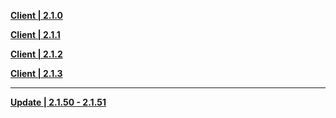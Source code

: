 
**[Client | 2.1.0](https://autopatchcnws.yuanshen.com/client_app/beta_pc/20210723_fc952a7972725708/Yuanshen_2.1.0beta.zip)**

**[Client | 2.1.1](https://autopatchcnws.yuanshen.com/client_app/beta_pc/20210730_ee915384c0771da7/YUANSHEN_BETA_2.1.1.zip)**

**[Client | 2.1.2](https://autopatchcnws.yuanshen.com/client_app/beta_pc/20210806_0cc027c973322933/Yuanshen_2.1.2beta.zip)**

**[Client | 2.1.3](https://autopatchcnws.yuanshen.com/client_app/beta_pc/20210812_4bdbd22ce4979f26/yuanshen_beta_2.1.3.zip)**

-----

**[Update | 2.1.50 - 2.1.51](https://autopatchcnws.yuanshen.com/client_app/beta_update/hk4e_cn/17/game_2.1.50_2.1.51_diff_KMTdD3HWgoJVFfN7.zip)**
